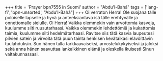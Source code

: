 +++
title = 'Prayer bpn7555 in Suomi'
author = "Abdu'l-Bahá"
tags = ['lang-fi', 'bpn-unsorted', "Abdu'l-Bahá"]
+++
Oi verraton Herra! Ole suojana tälle poloiselle lapselle ja hyvä ja anteeksiantava isä tälle erehtyvälle ja onnettomalle sielulle. Oi Herra! Vaikka olemmekin vain arvottomia kasveja, kuulumme silti ruusutarhaasi. Vaikka olemmekin lehdettömiä ja kukattomia taimia, kuulumme silti hedelmätarhaasi. Ravitse siis tätä kasvia laupeutesi pilvien satein ja virvoita tätä puun tainta henkisen kevätaikasi elävöittävin tuulahduksin. Suo hänen tulla tarkkaavaiseksi, arvostelukykyiseksi ja jaloksi sekä anna hänen saavuttaa iankaikkinen elämä ja oleskella ikuisesti Sinun valtakunnassasi.
